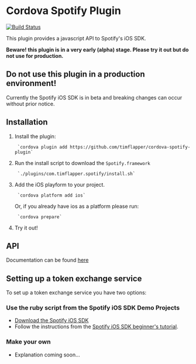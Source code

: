 # Cordova Spotify Plugin

[![Build Status](https://travis-ci.org/timflapper/cordova-spotify-plugin.svg?branch=master)](https://travis-ci.org/timflapper/cordova-spotify-plugin)

This plugin provides a javascript API to Spotify's iOS SDK.

**Beware! this plugin is in a very early (alpha) stage. Please try it out but do not use for production.**

## Do not use this plugin in a production environment!
Currently the Spotify iOS SDK is in beta and breaking changes can occur without prior notice.

## Installation
	
1. Install the plugin:

		`cordova plugin add https://github.com/timflapper/cordova-spotify-plugin`

2. Run the install script to download the `Spotify.framework`
        
        `./plugins/com.timflapper.spotify/install.sh`

3. Add the iOS playform to your project.

        `cordova platform add ios`

    Or, if you already have ios as a platform please run:

        `cordova prepare`

4. Try it out!

## API

Documentation can be found [here](https://github.com/timflapper/cordova-plugin-spotify/wiki/API)

## Setting up a token exchange service

To set up a token exchange service you have two options:

### Use the ruby script from the Spotify iOS SDK Demo Projects

- [Download the Spotify iOS SDK](https://github.com/spotify/ios-sdk/releases)
- Follow the instructions from the [Spotify iOS SDK beginner's tutorial](https://developer.spotify.com/technologies/spotify-ios-sdk/tutorial/).	

### Make your own

- Explanation coming soon...
